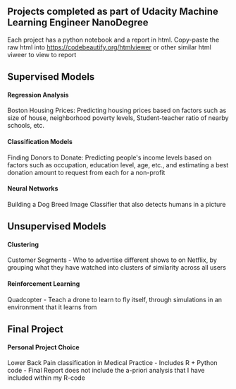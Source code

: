 ## Projects completed as part of Udacity Machine Learning Engineer NanoDegree
Each project has a python notebook and a report in html.
Copy-paste the raw html into https://codebeautify.org/htmlviewer or other similar html viweer to view to report

## Supervised Models  
#### Regression Analysis  
Boston Housing Prices: Predicting housing prices based on factors such as size of house, neighborhood poverty levels, Student-teacher ratio of nearby schools, etc.  
#### Classification Models  
Finding Donors to Donate: Predicting people's income levels based on factors such as occupation, education level, age, etc., and estimating a best donation amount to request from each for a non-profit  
#### Neural Networks  
Building a Dog Breed Image Classifier that also detects humans in a picture  

## Unsupervised Models  
#### Clustering  
Customer Segments - Who to advertise different shows to on Netflix, by grouping what they have watched into clusters of similarity across all users 
#### Reinforcement Learning  
Quadcopter - Teach a drone to learn to fly itself, through  simulations in an environment that it learns from
  
## Final Project  
#### Personal Project Choice
Lower Back Pain classification in Medical Practice - Includes R + Python code - Final Report does not include the a-priori analysis that I have included within my R-code
